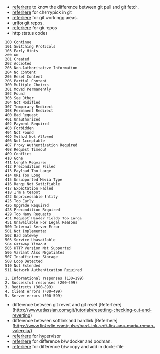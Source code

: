 * [referhere](https://www.gitkraken.com/learn/git/problems/git-pull-vs-fetch#:~:text=When%20comparing%20Git%20pull%20vs,better%20bang%20for%20your%20buck.) to know the difference between git pull and git fetch.
* [referhere](https://www.gitkraken.com/learn/git/cherry-pick) for cherrypick in git
* [referhere](https://blog.knoldus.com/git-working-areas/) for git workingg  areas.
* [url](https://geekflare.com/wp-content/uploads/2021/12/multi-repo-mono-repo-e1640167863631.png)for git repos.
* [referhere](https://geekflare.com/code-repository-strategies/#:~:text=Mono%2Drepo%20favors%20consistency%2C%20whereas,to%20only%20the%20required%20services.) for git repos
* http status codes
```
100 Continue
101 Switching Protocols
103 Early Hints
200 OK
201 Created
202 Accepted
203 Non-Authoritative Information
204 No Content
205 Reset Content
206 Partial Content
300 Multiple Choices
301 Moved Permanently
302 Found
303 See Other
304 Not Modified
307 Temporary Redirect
308 Permanent Redirect
400 Bad Request
401 Unauthorized
402 Payment Required
403 Forbidden
404 Not Found
405 Method Not Allowed
406 Not Acceptable
407 Proxy Authentication Required
408 Request Timeout
409 Conflict
410 Gone
411 Length Required
412 Precondition Failed
413 Payload Too Large
414 URI Too Long
415 Unsupported Media Type
416 Range Not Satisfiable
417 Expectation Failed
418 I'm a teapot
422 Unprocessable Entity
425 Too Early
426 Upgrade Required
428 Precondition Required
429 Too Many Requests
431 Request Header Fields Too Large
451 Unavailable For Legal Reasons
500 Internal Server Error
501 Not Implemented
502 Bad Gateway
503 Service Unavailable
504 Gateway Timeout
505 HTTP Version Not Supported
506 Variant Also Negotiates
507 Insufficient Storage
508 Loop Detected
510 Not Extended
511 Network Authentication Required
```
```
1. Informational responses (100–199)
2. Successful responses (200–299)
3. Redirects (300–399)
4. Client errors (400–499)
5. Server errors (500–599)
```
* difference between git revert and git reset [Referhere] (https://www.atlassian.com/git/tutorials/resetting-checking-out-and-reverting)
* difference between softlink and hardlink [Referhere] (https://www.linkedin.com/pulse/hard-link-soft-link-ana-maria-roman-valencia/)
* [referhere](https://aws.amazon.com/what-is/hypervisor/#:~:text=A%20hypervisor%20is%20a%20software,individual%20virtual%20machines%20as%20required.) for hypervisor
* [referhere](https://www.knowledgehut.com/blog/devops/docker-vs-podman) for difference b/w docker and podman.
* [referhere](https://www.baeldung.com/ops/docker-copy-add#:~:text=First%2C%20the%20ADD%20directive%20can,the%20overall%20Docker%20image%20size.) for difference b/w copy and add in dockerfile